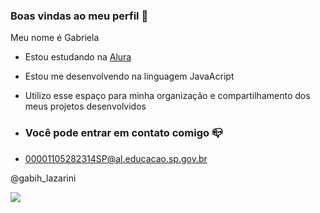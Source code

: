 ### Boas vindas ao meu perfil 💖  

Meu nome é Gabriela

- Estou estudando na [Alura](https://www.alura.com.br)
- Estou me desenvolvendo na linguagem JavaAcript
- Utilizo esse espaço para minha organização e compartilhamento dos meus projetos desenvolvidos

- ### Você pode entrar em contato comigo 📪

- 00001105282314SP@al.educacao.sp.gov.br 

@gabih_lazarini

![](https://media1.tenor.com/m/wuariwEtBXUAAAAC/tiny-green-frog-teeny-tiny-green-frog.gif)
